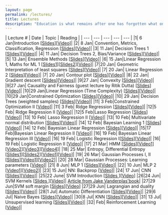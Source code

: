 ```yaml
---
layout: page
permalink: /lectures/
title: Lectures
description: "Education is what remains after one has forgotten what one has learned in school."
---
```



|  Lecture # | Date | Topic | Reading |
| --- | --- | --- | --- | --- |
|1| 6 Jan|Introduction [[Slides](../lectures/1-introduction.pdf)][[Video](https://youtu.be/JevkPSp1p6A)]|
|2| 8 Jan| Convention, Metrics, Classification, Regression [[Slides](../lectures/2-accuracy.pdf)][[Video](https://youtu.be/CuBzyh4Xmvk)]|
|3| 11 Jan| Decision Trees 1 [[Slides](../lectures/3-decision-tree-1.pdf)][[Video](https://youtu.be/LfFMm8l_poY)]|
|4| 11 Jan| Decision Trees 2, Bias/Variance [[Slides](../lectures/4-decision-tree-2-bias-variance-1.pdf)][[Video](https://youtu.be/FBxY_FJVOBk)]|
|5| 13 Jan| Ensemble Methods [[Slides](5-ensemble.pdf)][[Video](https://youtu.be/3uKYjILQStw)]|
|6| 15 Jan|Linear Regression 1, Maths for ML 1 [[Slides1](../lectures/6-linear-regression.pdf)][[Slides2](../lectures/6-ml-maths.pdf)][[Video](https://youtu.be/APAcikEbV4g)]|
|7|20 Jan| Geometric Interpretation of least squares [[Slides](7-geometric-regression.pdf)][[Video](https://youtu.be/KWeLr4UksNw)]|
|7| 20 Jan| Linear Regression 2 [[Slides](../lectures/7-linear-regression-2.pdf)][[Video](https://youtu.be/vRlDnbEIjlk)]|
|7| 20 Jan| Contour plot [[Slides](../lectures/7-ml-maths-2.pdf)][[Video](https://youtu.be/vdDFGOmfY-s)]|
|8| 22 Jan| Gradient descent [[Slides](../lectures/8-Gradient-descent.pdf)][[Videos](https://youtu.be/jN5A8nnhnbc)]|
|9|27 Jan| Convexity [[Slides](../lectures/9-convexity.pdf)][[Video](https://youtu.be/jheHrjo11Q0)]|
|9|27 Jan| Causality and Fairness (guest lecture by Ritik Dutta) [[Slides]()][[Video](https://youtu.be/lLOTj7gXcfw)]|
|10|29 Jan|Linear Regression (Time Complexity) [[Slides](../lectures/10-gd-normal-time.pdf)][[Video](https://www.youtube.com/watch?v=7t4fEVo92F8&list=PLftoLyLEwECCQjh7OTmrteMveaomqpVF0&index=12)]|
|10|29 Jan|Constrained Optimization [[Slides](../lectures/10-constrained-optimisation.pdf)][[Video](https://www.youtube.com/watch?v=rWh1LA8ajiI&list=PLftoLyLEwECCQjh7OTmrteMveaomqpVF0&index=13)]|
|10| 29 Jan| Decision Trees (weighted samples) [[Slides](../lectures/10-dt_weighted.pdf)][[Video](https://www.youtube.com/watch?v=C0BaPI22Bu4&list=PLftoLyLEwECCQjh7OTmrteMveaomqpVF0&index=14)]|
|11| 3 Feb|Constrained Optimization II [[Video](https://www.youtube.com/watch?v=h2g3w1xkKAI&list=PLftoLyLEwECCQjh7OTmrteMveaomqpVF0&index=15)]|
|11| 3 Feb| Ridge Regression [[Slides](../lectures/11-ridge-regression.pdf)][[Video](https://www.youtube.com/watch?v=7fofesmUqpE&list=PLftoLyLEwECCQjh7OTmrteMveaomqpVF0&index=16)]|
|12|5 Feb| Ridge Regression II [[Video](https://www.youtube.com/watch?v=I72OeThu5uI&list=PLftoLyLEwECCQjh7OTmrteMveaomqpVF0&index=17)]|
|12|5 Feb|Lasso Regression [[Slides](../lectures/12-lasso-regression.pdf)][[Video](https://www.youtube.com/watch?v=6B7L8celq_M&list=PLftoLyLEwECCQjh7OTmrteMveaomqpVF0&index=18)]|
|13| 10 Feb| Lasso Regression II [[Video](https://www.youtube.com/watch?v=1hGkzYxNos8&list=PLftoLyLEwECCQjh7OTmrteMveaomqpVF0&index=19)]|
|13| 10 Feb| Multivariate normal distribution [[Slides](../lectures/13-mvn.pdf)][[Video](https://www.youtube.com/watch?v=_L6hMjvoP9I&list=PLftoLyLEwECCQjh7OTmrteMveaomqpVF0&index=20)]|
|14| 12 Feb| Bayesian Learning 1 [[Slides](../lectures/14-bayesian1.pdf)][[Video](https://www.youtube.com/watch?v=SP3cRgGD2Mo&list=PLftoLyLEwECCQjh7OTmrteMveaomqpVF0&index=21)]|
|14| 12 Feb| Bayesian Linear Regression [[Slides](../lectures/15-blr.pdf)][[Video](https://www.youtube.com/watch?v=zmtSEXlNAc8&list=PLftoLyLEwECCQjh7OTmrteMveaomqpVF0&index=22)]|
|15|17 Feb|Bayesian Linear Regression II [[Video](https://www.youtube.com/watch?v=VaCUeOwhI6Y&list=PLftoLyLEwECCQjh7OTmrteMveaomqpVF0&index=23)]|
|16| 19 Feb| Bayesian Linear Regression III [[Video](https://www.youtube.com/watch?v=qUEa6v_23pQ&list=PLftoLyLEwECCQjh7OTmrteMveaomqpVF0&index=25)]|
|16| 19 Feb| Logistic Regression I[[Slides](../lectures/18-logistic-regression.pdf)][[Video](https://www.youtube.com/watch?v=1Oqw3ABlD5M&list=PLftoLyLEwECCQjh7OTmrteMveaomqpVF0&index=26)]|
|16| 19 Feb| Logistic Regression II [[Video](https://www.youtube.com/watch?v=WjYzbDtMwUc&list=PLftoLyLEwECCQjh7OTmrteMveaomqpVF0&index=28)]|
|17| 21 Mar| HMM  [[Slides](../lectures/19-hmm.pdf)][[Video1](https://www.youtube.com/watch?v=e7CpY5LiI6g&list=PLftoLyLEwECCQjh7OTmrteMveaomqpVF0&index=29)][[Video2](https://www.youtube.com/watch?v=71fUbe3pPq0&list=PLftoLyLEwECCQjh7OTmrteMveaomqpVF0&index=30)][[Video3](https://www.youtube.com/watch?v=13s9uykACJk&list=PLftoLyLEwECCQjh7OTmrteMveaomqpVF0&index=31)][[Video4](https://www.youtube.com/watch?v=jeuxkQyavcM&list=PLftoLyLEwECCQjh7OTmrteMveaomqpVF0&index=32)]|
|18| 25 Mar| Entropy, Differential Entropy [[Slides1](../lectures/20-entropy.pdf)][[Slides2](../lectures/21-differential-entropy.pdf)][[Video1](https://www.youtube.com/watch?v=bk5HSEPOMW8&list=PLftoLyLEwECCQjh7OTmrteMveaomqpVF0&index=34)][[Video](https://www.youtube.com/watch?v=oPPod6SwRbM&list=PLftoLyLEwECCQjh7OTmrteMveaomqpVF0&index=35)]|
|19| 26 Mar| Gaussian Processes I, II [[Slides](../lectures/22-gp.pdf)][[Video1](https://www.youtube.com/watch?v=T8Ey2oDQ_g4&list=PLftoLyLEwECCQjh7OTmrteMveaomqpVF0&index=36)][[Video2](https://www.youtube.com/watch?v=V1bF37-_ytQ&list=PLftoLyLEwECCQjh7OTmrteMveaomqpVF0&index=37)]|
|20| 28 Mar| Gaussian Processes: Learning parameters [[Video](https://www.youtube.com/watch?v=zBG1BHtipIY&list=PLftoLyLEwECCQjh7OTmrteMveaomqpVF0&index=38)]|
|21| 8 Jun| MLP 1 [[Slides](../lectures/23-neural-networks.pdf)][[Video](https://www.youtube.com/watch?v=fu8MCJdlWQY&list=PLftoLyLEwECCQjh7OTmrteMveaomqpVF0&index=39)]|
|22| 10 Jun| MLP 2 [[Video1](https://www.youtube.com/watch?v=XmGFC9rdPF4&list=PLftoLyLEwECCQjh7OTmrteMveaomqpVF0&index=40)][[Video2](https://www.youtube.com/watch?v=XmGFC9rdPF4&list=PLftoLyLEwECCQjh7OTmrteMveaomqpVF0&index=40)]|
|23| 15 Jun| NN: Backprop [[Video](https://www.youtube.com/watch?v=mEWbGT0l9xM&list=PLftoLyLEwECCQjh7OTmrteMveaomqpVF0&index=42)]|
|24| 17 Jun| CNN [[Slides](../lectures/24-CNN.pdf)][[Video](https://www.youtube.com/watch?v=ufw5Vb3z5Yw&list=PLftoLyLEwECCQjh7OTmrteMveaomqpVF0&index=43)]|
|25|22 June| SVM Introduction [[Slides ](../lectures/25-svm-intro.pdf)][[Video](https://www.youtube.com/watch?v=SxlM9Fpfk2Y&list=PLftoLyLEwECCQjh7OTmrteMveaomqpVF0&index=47&t=3506s)]
|26|24 Jun| SVM Kernels [[Slides ](../lectures/26-svm-kernel.pdf)][[Video](https://www.youtube.com/watch?v=MhjxDACIVWM&list=PLftoLyLEwECCQjh7OTmrteMveaomqpVF0&index=48&t=11s)]| [Article from Jake Vanderplas'book](https://jakevdp.github.io/PythonDataScienceHandbook/05.07-support-vector-machines.html)|
|27|29 Jun|SVM soft margin [[Slides](../lectures/27-svm-soft-margin.pdf)][[Video](https://www.youtube.com/watch?v=yY6-LUerLcs&list=PLftoLyLEwECCQjh7OTmrteMveaomqpVF0&index=49&t=3s)]
|27|29 Jun| Lagrangian and duality [[Slides](../lectures/27-lagrangian-revised.pdf)][[Video](https://www.youtube.com/watch?v=Gr1o97QI1PI)]|
|28|1 Jul| Automatic Differentiation [[Slides](../lectures/28-backprop.pdf)][[Video](https://www.youtube.com/watch?v=CHCO1q2updI)]|
|29|6 Jul| Naive Bayes [[Slides](../lectures/29-naive.pdf)][[Video](https://www.youtube.com/watch?v=KWJ12W0YLf8)]|
|30|8 Jul| KNN [[Slides](../lectures/30-knn.pdf)][[Video](https://www.youtube.com/watch?v=6B2r0LOyBQI)]|
|31| 13 Jul| Unsupervised learning [[Slides](../lectures/31-unsupervised.pdf)][[Video](https://www.youtube.com/watch?v=UVTDW2_2IZQ)]|
|32| Feb| Reinforcement Learning [[Video](https://www.youtube.com/watch?v=iql7HGScJ-U&list=PLftoLyLEwECCQjh7OTmrteMveaomqpVF0&index=27)]|